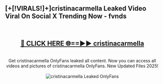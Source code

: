 <h2>[+[!VIRALS!]+]cristinacarmella Leaked Video Viral On Social X Trending Now - fvnds</h2>
<br>
<div align="center">
<h2><a href="https://libra.edu.pl?cristinacarmella" rel="nofollow">🔴 CLICK HERE 🌐==►► cristinacarmella</a></h2>
<br>
Get cristinacarmella OnlyFans leaked all content. Now you can access all videos and pictures of cristinacarmella OnlyFans. New Updated Files 2025!
<br>
<br>
<a href="https://libra.edu.pl?cristinacarmella" rel="nofollow" data-target="animated-image.originalLink"><img src="https://i.ibb.co.com/WyWwxjT/player-gif2.gif" alt="cristinacarmella Leaked OnlyFans" style="max-width: 100%; display: inline-block;" data-target="animated-image.originalImage"></a>
</div>
<br>